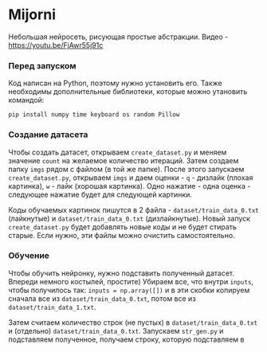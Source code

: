 # Mijorni
Небольшая нейросеть, рисующая простые абстракции. Видео - https://youtu.be/FjAwr55j91c


### Перед запуском

Код написан на Python, поэтому нужно установить его. Также необходимы дополнительные библиотеки, которые можно утановить командой:

<code>pip install numpy time keyboard os random Pillow</code>

### Создание датасета
Чтобы создать датасет, открываем <code>create_dataset.py</code> и меняем значение <code>count</code> на желаемое количество итераций. Затем создаем папку <code>imgs</code> рядом с файлом (в той же папке). После этого запускаем <code>create_dataset.py</code>, открываем <code>imgs</code> и даем оценки - <code>q</code> - дизлайк (плохая картинка), <code>w</code> - лайк (хорошая картинка). Одно нажатие - одна оценка - следующее нажатие будет для следующей картинки.

Коды обучаемых картинок пишутся в 2 файла - <code>dataset/train_data_0.txt</code> (лайкнутые) и <code>dataset/train_data_0.txt</code> (дизлайкнутые). Новый запуск <code>create_dataset.py</code> будет добавлять новые коды и не будет стирать старые. Если нужно, эти файлы можно очистить самостоятельно.

### Обучение
Чтобы обучить нейронку, нужно подставить полученный датасет. Впереди немного костылей, простите) Убираем все, что внутри <code>inputs</code>, чтобы получилось так: <code>inputs = np.array([])</code> и в эти скобки копируем сначала все из <code>dataset/train_data_0.txt</code>, потом все из <code>dataset/train_data_1.txt</code>.

Затем считаем количество строк (не пустых) в <code>dataset/train_data_0.txt</code> и (отдельно) <code>dataset/train_data_0.txt</code>. Запускаем <code>str_gen.py</code> и подставляем полученное, получаем строку, которую подставляем в 
